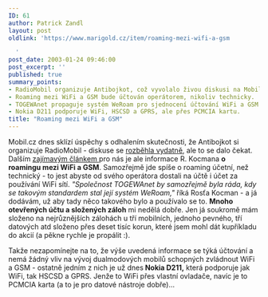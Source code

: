 ```yaml
---
ID: 61
author: Patrick Zandl
layout: post
oldlink: 'https://www.marigold.cz/item/roaming-mezi-wifi-a-gsm

  '
post_date: 2003-01-24 09:46:00
post_excerpt: ''
published: true
summary_points:
- RadioMobil organizuje Antibojkot, což vyvolalo živou diskusi na Mobil.cz.
- Roaming mezi WiFi a GSM bude účtován operátorem, nikoliv technicky.
- TOGEWAnet propaguje systém WeRoam pro sjednocení účtování WiFi a GSM.
- Nokia D211 podporuje WiFi, HSCSD a GPRS, ale přes PCMCIA kartu.
title: "Roaming mezi WiFi a GSM"
---
```


<p>
Mobil.cz dnes sklízí úspěchy s odhalením skutečnosti, že Antibojkot si organizuje RadioMobil - diskuse se <A href="http://www.mobil.cz/mobilni_komunikace/operatori/sluzby/sluzby_tmobile/tmobileantibojkot030124.html" target=_blank>rozběhla vydatně</A>, ale to se dalo čekat. Dalším <A href="http://www.mobil.cz/mobilni_komunikace/wifi/roaming030124.html" target=_blank>zajímavým článkem </A>pro nás je ale informace R. Kocmana <STRONG>o roamingu mezi WiFi a GSM</STRONG>. Samozřejmě jde spíše o roaming účetní, než technický - to jest abyste od svého operátora dostali na účtě i účet za používání WiFi sítí. <EM>"Společnost TOGEWAnet by samozřejmě byla ráda, kdy se takovým standardem stal její systém WeRoam,"</EM> říká Rosťa Kocman - a já dodávám, už aby tady něco takového bylo a používalo se to. <STRONG>Mnoho otevřených účtu a složených záloh</STRONG> mi nedělá dobře. Jen já soukromě mám složeno na nejrůznějších zálohách u tří mobilních, jednoho pevného, tří datových atd složeno přes deset tisíc korun, které jsem mohl dát kupříkladu do akcií (a pěkne rychle je propálit :).</p>

<p>
Takže nezapomínejte na to, že výše uvedená informace se týká účtování a nemá žádný vliv na vývoj dualmodových mobilů schopných zvládnout WiFi a GSM - ostatně jedním z nich je&#160;už dnes<STRONG>&#160;Nokia D211,</STRONG> která podporuje jak WiFi, tak HSCSD a GPRS. Jenže to WiFi přes vlastní ovladače, navíc je to PCMCIA karta (a to je pro datové nástroje dobře)...</p>